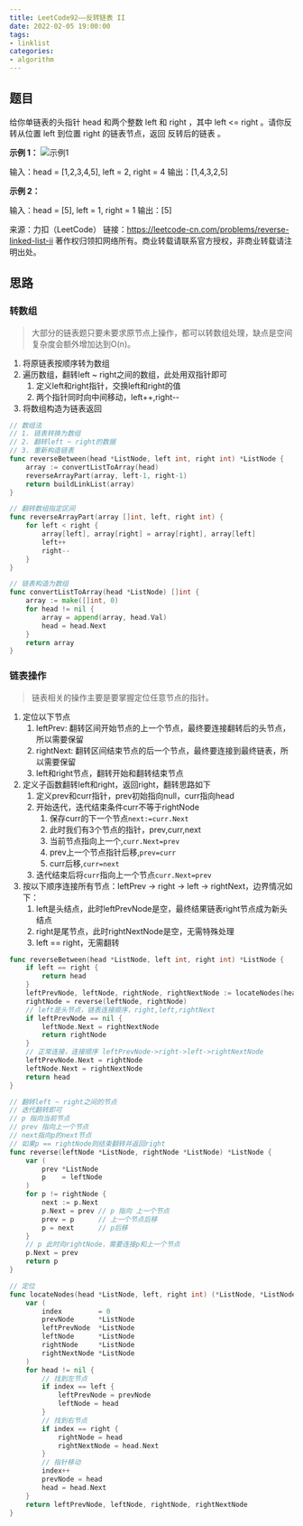 ```yaml
---
title: LeetCode92——反转链表 II
date: 2022-02-05 19:00:00
tags:
- linklist
categories:
- algorithm
---
```


## 题目

给你单链表的头指针 head 和两个整数 left 和 right ，其中 left <= right 。请你反转从位置 left 到位置 right 的链表节点，返回 反转后的链表 。


**示例 1：**
![示例1](https://assets.leetcode.com/uploads/2021/02/19/rev2ex2.jpg)

输入：head = [1,2,3,4,5], left = 2, right = 4
输出：[1,4,3,2,5]

**示例 2：**

输入：head = [5], left = 1, right = 1
输出：[5]

来源：力扣（LeetCode）
链接：https://leetcode-cn.com/problems/reverse-linked-list-ii
著作权归领扣网络所有。商业转载请联系官方授权，非商业转载请注明出处。

## 思路

### 转数组
> 大部分的链表题只要未要求原节点上操作，都可以转数组处理，缺点是空间复杂度会额外增加达到O(n)。
1. 将原链表按顺序转为数组
2. 遍历数组，翻转left ~ right之间的数组，此处用双指针即可
   1. 定义left和right指针，交换left和right的值
   2. 两个指针同时向中间移动，left++,right--
3. 将数组构造为链表返回

```go
// 数组法
// 1. 链表转换为数组
// 2. 翻转left ~ right的数据
// 3. 重新构造链表
func reverseBetween(head *ListNode, left int, right int) *ListNode {
	array := convertListToArray(head)
	reverseArrayPart(array, left-1, right-1)
	return buildLinkList(array)
}

// 翻转数组指定区间
func reverseArrayPart(array []int, left, right int) {
	for left < right {
		array[left], array[right] = array[right], array[left]
		left++
		right--
	}
}

// 链表构造为数组
func convertListToArray(head *ListNode) []int {
	array := make([]int, 0)
	for head != nil {
		array = append(array, head.Val)
		head = head.Next
	}
	return array
}
```

### 链表操作

>链表相关的操作主要是要掌握定位任意节点的指针。

1. 定位以下节点
   1.  leftPrev: 翻转区间开始节点的上一个节点，最终要连接翻转后的头节点，所以需要保留
   2. rightNext: 翻转区间结束节点的后一个节点，最终要连接到最终链表，所以需要保留
   3. left和right节点，翻转开始和翻转结束节点
2. 定义子函数翻转left和right，返回right，翻转思路如下
   1. 定义prev和curr指针，prev初始指向null，curr指向head
   2. 开始迭代，迭代结束条件curr不等于rightNode
      1. 保存curr的下一个节点`next:=curr.Next`
      2. 此时我们有3个节点的指针，prev,curr,next
      3. 当前节点指向上一个,`curr.Next=prev`
      4. prev上一个节点指针后移,`prev=curr`
      5. curr后移,`curr=next`
   3. 迭代结束后将`curr`指向上一个节点`curr.Next=prev`
3. 按以下顺序连接所有节点：leftPrev -> right -> left -> rightNext，边界情况如下：
   1. left是头结点，此时leftPrevNode是空，最终结果链表right节点成为新头结点
   2. right是尾节点，此时rightNextNode是空，无需特殊处理
   3. left == right，无需翻转

```go
func reverseBetween(head *ListNode, left int, right int) *ListNode {
	if left == right {
		return head
	}
	leftPrevNode, leftNode, rightNode, rightNextNode := locateNodes(head, left-1, right-1)
	rightNode = reverse(leftNode, rightNode)
	// left是头节点，链表连接顺序，right,left,rightNext
	if leftPrevNode == nil {
		leftNode.Next = rightNextNode
		return rightNode
	}
	// 正常连接，连接顺序 leftPrevNode->right->left->rightNextNode
	leftPrevNode.Next = rightNode
	leftNode.Next = rightNextNode
	return head
}

// 翻转left ~ right之间的节点
// 迭代翻转即可
// p 指向当前节点
// prev 指向上一个节点
// next指向p的next节点
// 如果p == rightNode则结束翻转并返回right
func reverse(leftNode *ListNode, rightNode *ListNode) *ListNode {
	var (
		prev *ListNode
		p    = leftNode
	)
	for p != rightNode {
		next := p.Next
		p.Next = prev // p 指向 上一个节点
		prev = p      // 上一个节点后移
		p = next      // p后移
	}
	// p 此时向rightNode，需要连接p和上一个节点
	p.Next = prev
	return p
}

// 定位
func locateNodes(head *ListNode, left, right int) (*ListNode, *ListNode, *ListNode, *ListNode) {
	var (
		index         = 0
		prevNode      *ListNode
		leftPrevNode  *ListNode
		leftNode      *ListNode
		rightNode     *ListNode
		rightNextNode *ListNode
	)
	for head != nil {
		// 找到左节点
		if index == left {
			leftPrevNode = prevNode
			leftNode = head
		}
		// 找到右节点
		if index == right {
			rightNode = head
			rightNextNode = head.Next
		}
		// 指针移动
		index++
		prevNode = head
		head = head.Next
	}
	return leftPrevNode, leftNode, rightNode, rightNextNode
}
```

